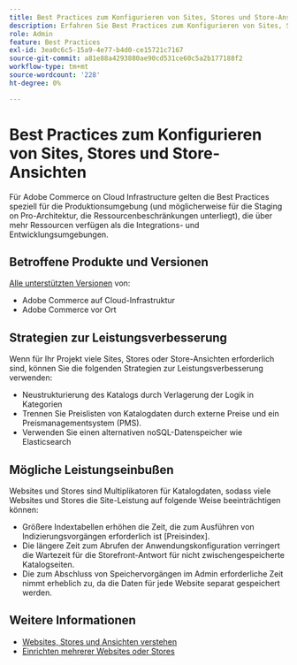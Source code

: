 ```yaml
---
title: Best Practices zum Konfigurieren von Sites, Stores und Store-Ansichten
description: Erfahren Sie Best Practices zum Konfigurieren von Sites, Stores und Store-Ansichten, um die Site-Leistung zu maximieren.
role: Admin
feature: Best Practices
exl-id: 3ea0c6c5-15a9-4e77-b4d0-ce15721c7167
source-git-commit: a81e88a4293880ae90cd531ce60c5a2b177188f2
workflow-type: tm+mt
source-wordcount: '228'
ht-degree: 0%

---
```


# Best Practices zum Konfigurieren von Sites, Stores und Store-Ansichten

Für Adobe Commerce on Cloud Infrastructure gelten die Best Practices speziell für die Produktionsumgebung (und möglicherweise für die Staging on Pro-Architektur, die Ressourcenbeschränkungen unterliegt), die über mehr Ressourcen verfügen als die Integrations- und Entwicklungsumgebungen.

## Betroffene Produkte und Versionen

[Alle unterstützten Versionen](../../../release/versions.md) von:

- Adobe Commerce auf Cloud-Infrastruktur
- Adobe Commerce vor Ort

## Strategien zur Leistungsverbesserung

Wenn für Ihr Projekt viele Sites, Stores oder Store-Ansichten erforderlich sind, können Sie die folgenden Strategien zur Leistungsverbesserung verwenden:

- Neustrukturierung des Katalogs durch Verlagerung der Logik in Kategorien
- Trennen Sie Preislisten von Katalogdaten durch externe Preise und ein Preismanagementsystem (PMS).
- Verwenden Sie einen alternativen noSQL-Datenspeicher wie Elasticsearch

## Mögliche Leistungseinbußen

Websites und Stores sind Multiplikatoren für Katalogdaten, sodass viele Websites und Stores die Site-Leistung auf folgende Weise beeinträchtigen können:

- Größere Indextabellen erhöhen die Zeit, die zum Ausführen von Indizierungsvorgängen erforderlich ist [Preisindex].
- Die längere Zeit zum Abrufen der Anwendungskonfiguration verringert die Wartezeit für die Storefront-Antwort für nicht zwischengespeicherte Katalogseiten.
- Die zum Abschluss von Speichervorgängen im Admin erforderliche Zeit nimmt erheblich zu, da die Daten für jede Website separat gespeichert werden.


## Weitere Informationen

- [Websites, Stores und Ansichten verstehen](https://devdocs.magento.com/cloud/configure/configure-best-practices.html#sites)
- [Einrichten mehrerer Websites oder Stores](https://devdocs.magento.com/cloud/project/project-multi-sites.html)
